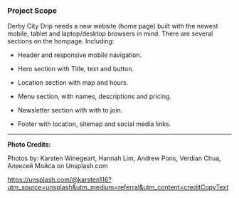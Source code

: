 ### Project Scope

Derby City Drip needs a new website (home page) built with the newest mobile, tablet and laptop/desktop browsers in mind. There are several sections on the hompage. Including:

- Header and responsive mobile navigation.

- Hero section with Title, text and button.

- Location section with map and hours.

- Menu section, with names, descriptions and pricing.

- Newsletter section with with to join.

- Footer with location, sitemap and social media links.

---

**Photo Credits:**

Photos by: Karsten Winegeart, Hannah Lim, Andrew Pons, Verdian Chua, Алексей Мойса on Unsplash.com

https://unsplash.com/@karsten116?utm_source=unsplash&utm_medium=referral&utm_content=creditCopyText
